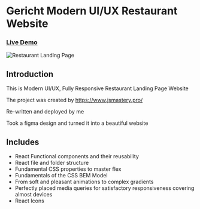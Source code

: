 # Gericht Modern UI/UX Restaurant Website
### [Live Demo](https://gericht-restaurant-by-arslan7172.netlify.app/)

![Restaurant Landing Page](https://i.ibb.co/5jxBKpw/image.png)

## Introduction
This is Modern UI/UX, Fully Responsive Restaurant Landing Page Website

The project was created by https://www.jsmastery.pro/

Re-written and deployed by me

Took a figma design and turned it into a beautiful website

## Includes
- React Functional components and their reusability
- React file and folder structure
- Fundamental CSS properties to master flex
- Fundamentals of the CSS BEM Model
- From soft and pleasant animations to complex gradients
- Perfectly placed media queries for satisfactory responsiveness covering almost devices
- React Icons
